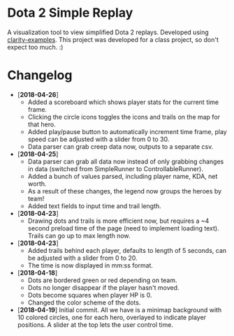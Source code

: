 # Dota 2 Simple Replay
A visualization tool to view simplified Dota 2 replays. Developed using [clarity-examples](https://github.com/skadistats/clarity-examples). This project was developed for a class project, so don't expect too much. :)

# Changelog
* [**2018-04-26**]
  * Added a scoreboard which shows player stats for the current time frame.
  * Clicking the circle icons toggles the icons and trails on the map for that hero.
  * Added play/pause button to automatically increment time frame, play speed can be adjusted with a slider from 0 to 30.
  * Data parser can grab creep data now, outputs to a separate csv.
* [**2018-04-25**]
  * Data parser can grab all data now instead of only grabbing changes in data (switched from SimpleRunner to ControllableRunner).
  * Added a bunch of values parsed, including player name, KDA, net worth.
  * As a result of these changes, the legend now groups the heroes by team!
  * Added text fields to input time and trail length.
* [**2018-04-23**]
  * Drawing dots and trails is more efficient now, but requires a ~4 second preload time of the page (need to implement loading text). Trails can go up to max length now.
* [**2018-04-23**]
  * Added trails behind each player, defaults to length of 5 seconds, can be adjusted with a slider from 0 to 20.
  * The time is now displayed in mm:ss format.
* [**2018-04-18**]
  * Dots are bordered green or red depending on team.
  * Dots no longer disappear if the player hasn't moved.
  * Dots become squares when player HP is 0.
  * Changed the color scheme of the dots.
* [**2018-04-19**] Initial commit. All we have is a minimap background with 10 colored circles, one for each hero, overlayed to indicate player positions. A slider at the top lets the user control time.
